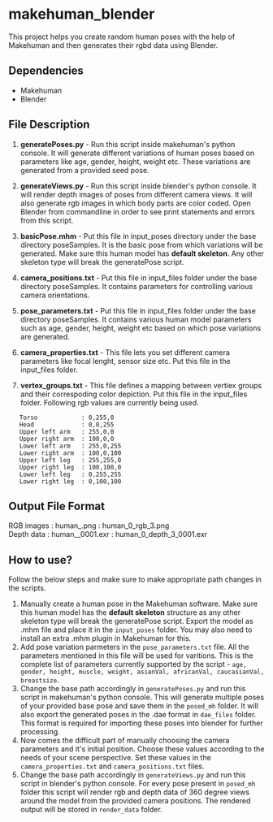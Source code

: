# makehuman_blender

This project helps you create random human poses with the help of Makehuman and then generates their rgbd data using Blender.

## Dependencies
-  Makehuman
-  Blender

## File Description
1) **generatePoses.py** - Run this script inside makehuman's python console. It will generate different variations of human poses based on parameters like age, gender, height, weight etc. These variations are generated from a provided seed pose.

2) **generateViews.py** - Run this script inside blender's python console. It will render depth images of poses from different camera views. It will also generate rgb images in which body parts are color coded. Open Blender from commandline in order to see print statements and errors from this script.

3) **basicPose.mhm** - Put this file in input_poses directory under the base directory poseSamples. It is the basic pose
from which variations will be generated. Make sure this human model has **default skeleton**. Any other skeleton type will break the generatePose script.

4) **camera_positions.txt** - Put this file in input_files folder under the base directory poseSamples. It contains parameters for controlling various camera orientations.

5) **pose_parameters.txt** - Put this file in input_files folder under the base directory poseSamples. It contains various human model parameters such as age, gender, height, weight etc based on which pose variations are generated.

6) **camera_properties.txt** - This file lets you set different camera parameters like focal lenght, sensor size etc. Put this file in the input_files folder.

7) **vertex_groups.txt** - This file defines a mapping between vertiex groups and their correspoding color depiction. Put this file in the input_files folder. Following rgb values are currently being used.
```
   Torso            : 0,255,0
   Head             : 0,0,255
   Upper left arm   : 255,0,0
   Upper right arm  : 100,0,0
   Lower left arm   : 255,0,255
   Lower right arm  : 100,0,100
   Upper left leg   : 255,255,0
   Upper right leg  : 100,100,0
   Lower left leg   : 0,255,255
   Lower right leg  : 0,100,100
```
## Output File Format 
RGB images : human_<pose variation number>_<image type>_<camera view number>.png        : human_0_rgb_3.png  
Depth data : human_<pose variation number>_<image type>_<camera view number>_0001.exr   : human_0_depth_3_0001.exr

## How to use?
Follow the below steps and make sure to make appropriate path changes in the scripts.
1. Manually create a human pose in the Makehuman software. Make sure this human model has the **default skeleton** structure as any other skeleton type will break the generatePose script. Export the model as .mhm file and place it in the `input_poses` folder. You may also need to install an extra .mhm plugin in Makehuman for this.
2. Add pose variation parmeters in the `pose_parameters.txt` file. All the parameters mentioned in this file will be used for varitions. This is the complete list of parameters currently supported by the script - `age, gender, height, muscle, weight, asianVal, africanVal, caucasianVal, breastsize`.
3. Change the base path accordingly in `generatePoses.py` and run this script in makehuman's python console. This will generate multiple poses of your provided base pose and save them in the `posed_mh` folder. It will also export the generated poses in the .dae format in `dae_files` folder. This format is required for importing these poses into blender for further processing.
4. Now comes the difficult part of manually choosing the camera parameters and it's initial position. Choose these values according to the needs of your scene perspective. Set these values in the `camera_properties.txt` and `camera_positions.txt` files.
5. Change the base path accordingly in `generateViews.py` and run this script in blender's python console. For every pose present in `posed_mh` folder this script will render rgb and depth data of 360 degree views around the model from the provided camera positions. The rendered output will be stored in `render_data` folder. 
